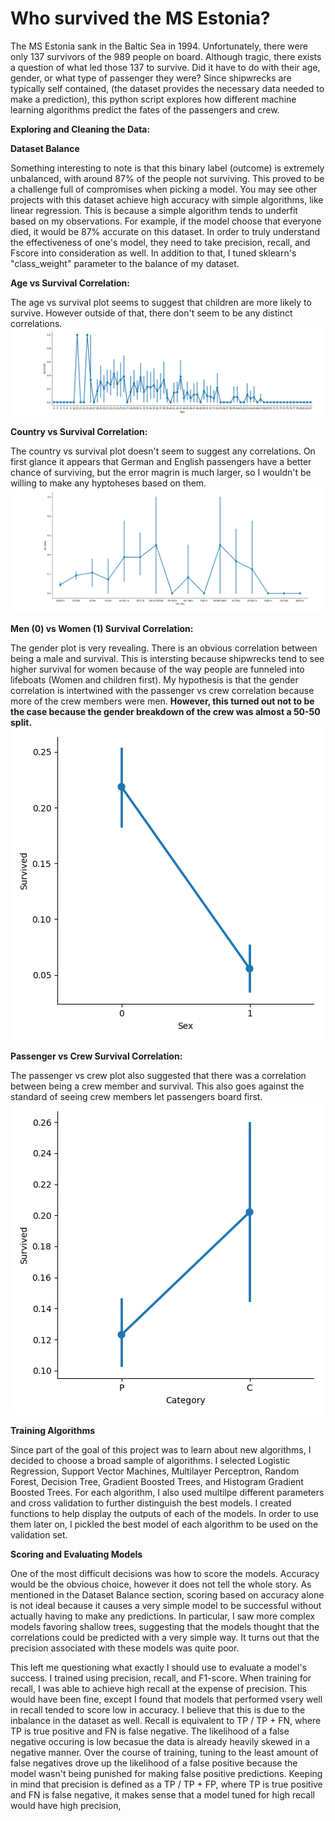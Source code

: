 # Who survived the MS Estonia?

The MS Estonia sank in the Baltic Sea in 1994. Unfortunately, there were only 137 survivors of the 989 people on board.
Although tragic, there exists a question of what led those 137 to survive. Did it have to do with their age, gender, or what type of passenger they were? Since shipwrecks are typically self contained, (the dataset provides the necessary data needed to make a prediction), this python script explores how different machine learning algorithms predict the fates of the passengers and crew.

**Exploring and Cleaning the Data:**

**Dataset Balance**

Something interesting to note is that this binary label (outcome) is extremely unbalanced, with around 87% of the people not surviving. This proved to be a challenge full of compromises when picking a model. You may see other projects with this dataset achieve high accuracy with simple algorithms, like linear regression. This is because a simple algorithm tends to underfit based on my observations. For example, if the model choose that everyone died, it would be 87% accurate on this dataset. In order to truly understand the effectiveness of one's model, they need to take precision, recall, and Fscore into consideration as well. In addition to that, I tuned sklearn's "class_weight" parameter to the balance of my dataset. 

**Age vs Survival Correlation:**

The age vs survival plot seems to suggest that children are more likely to survive. However outside of that, there don't seem to be any distinct correlations.  
![Age vs Survival Correlation](images/Age.png)

**Country vs Survival Correlation:**

The country vs survival plot doesn't seem to suggest any correlations. On first glance it appears that German and English passengers have a better chance of surviving, but the error magrin is much larger, so I wouldn't be willing to make any hyptoheses based on them.
![Country vs Survival Correlation](images/country_survival.png)

**Men (0) vs Women (1) Survival Correlation:**

The gender plot is very revealing. There is an obvious correlation between being a male and survival. This is intersting because shipwrecks tend to see higher survival for women because of the way people are funneled into lifeboats (Women and children first). My hypothesis is that the gender correlation is intertwined with the passenger vs crew correlation because more of the crew members were men. **However, this turned out not to be the case because the gender breakdown of the crew was almost a 50-50 split.**
![Men vs Women Survival Correlation](images/Men_0_Women_1.png)

**Passenger vs Crew Survival Correlation:**

The passenger vs crew plot also suggested that there was a correlation between being a crew member and survival. This also goes against the standard of seeing crew members let passengers board first. 
![Passenger vs Crew Survival Correlation](images/Passenger_Crew.png)

**Training Algorithms**

Since part of the goal of this project was to learn about new algorithms, I decided to choose a broad sample of algorithms. I selected Logistic Regression, Support Vector Machines, Multilayer Perceptron, Random Forest, Decision Tree, Gradient Boosted Trees, and Histogram Gradient Boosted Trees. For each algorithm, I also used multilpe different parameters and cross validation to further distinguish the best models. I created functions to help display the outputs of each of the models. In order to use them later on, I pickled the best model of each algorithm to be used on the validation set. 

**Scoring and Evaluating Models**

One of the most difficult decisions was how to score the models. Accuracy would be the obvious choice, however it does not tell the whole story. As mentioned in the Dataset Balance section, scoring based on accuracy alone is not ideal because it causes a very simple model to be successful without actually having to make any predictions. In particular, I saw more complex models favoring shallow trees, suggesting that the models thought that the correlations could be predicted with a very simple way. It turns out that the precision associated with these models was quite poor.

This left me questioning what exactly I should use to evaluate a model's success. I trained using precision, recall, and F1-score. When training for recall, I was able to achieve high recall at the expense of precision. This would have been fine, except I found that models that performed vsery well in recall tended to score low in accuracy. I believe that this is due to the inbalance in the dataset as well. Recall is equivalent to TP / TP + FN, where TP is true positive and FN is false negative. The likelihood of a false negative occuring is low becasue the data is already heavily skewed in a negative manner. Over the course of training, tuning to the least amount of false negatives drove up the likelihood of a false positive because the model wasn't being punished for making false positive predictions. Keeping in mind that precision is defined as a TP / TP + FP, where TP is true positive and FN is false negative, it makes sense that a model tuned for high recall would have high precision,

